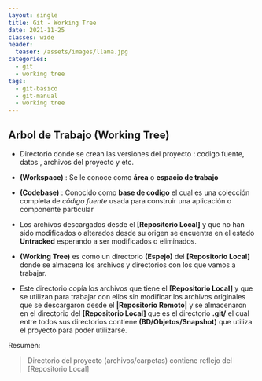 ```yaml
---
layout: single
title: Git - Working Tree 
date: 2021-11-25
classes: wide
header:
  teaser: /assets/images/llama.jpg
categories:
  - git
  - working tree
tags:
  - git-basico
  - git-manual
  - working tree
---
```


## Arbol de Trabajo (Working Tree)

* Directorio donde se crean las versiones del proyecto : codigo fuente, datos , archivos del proyecto y etc. 

* **(Workspace)** : Se le conoce como __área__ o __espacio de trabajo__

* **(Codebase)** : Conocido como __base de codigo__ el cual es una colección completa de _código fuente_ usada para construir una aplicación o componente particular

* Los archivos descargados desde el **\[Repositorio Local\]** y que no han sido modificados o alterados desde su origen se encuentra en el estado **Untracked** esperando a ser modificados o eliminados.  

* **(Working Tree)** es como un directorio **(Espejo)** del **\[Repositorio Local\]** donde se almacena los archivos y directorios con los que vamos a trabajar.

* Este directorio copía los archivos que tiene el __\[Repositorio Local\]__ y que se utilizan para trabajar con ellos sin modificar los archivos originales que se descargaron desde el __\|Repositorio Remoto\|__ y se almacenaron en el directorio del __\[Repositorio Local\]__ que es el directorio **.git/** el cual entre todos sus directorios contiene **(BD/Objetos/Snapshot)** que utiliza el proyecto para poder utilizarse.

Resumen:

> Directorio del proyecto (archivos/carpetas) contiene reflejo del [Repositorio Local]